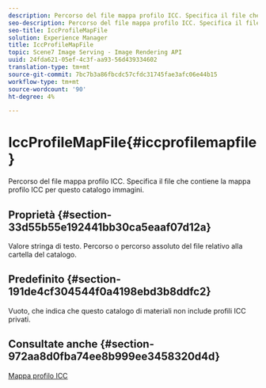 ```yaml
---
description: Percorso del file mappa profilo ICC. Specifica il file che contiene la mappa profilo ICC per questo catalogo immagini.
seo-description: Percorso del file mappa profilo ICC. Specifica il file che contiene la mappa profilo ICC per questo catalogo immagini.
seo-title: IccProfileMapFile
solution: Experience Manager
title: IccProfileMapFile
topic: Scene7 Image Serving - Image Rendering API
uuid: 24fda621-05ef-4c3f-aa93-56d439334602
translation-type: tm+mt
source-git-commit: 7bc7b3a86fbcdc57cfdc31745fae3afc06e44b15
workflow-type: tm+mt
source-wordcount: '90'
ht-degree: 4%

---
```



# IccProfileMapFile{#iccprofilemapfile}

Percorso del file mappa profilo ICC. Specifica il file che contiene la mappa profilo ICC per questo catalogo immagini.

## Proprietà {#section-33d55b55e192441bb30ca5eaaf07d12a}

Valore stringa di testo. Percorso o percorso assoluto del file relativo alla cartella del catalogo.

## Predefinito {#section-191de4cf304544f0a4198ebd3b8ddfc2}

Vuoto, che indica che questo catalogo di materiali non include profili ICC privati.

## Consultate anche {#section-972aa8d0fba74ee8b999ee3458320d4d}

[Mappa profilo ICC](../../../../../ir-api/material-cat/image-rendering-api-ref/c-ir-material-catalog/c-ir-icc-profile-map-reference/c-ir-icc-profile-map-reference.md#concept-8c2a7d205b8544ccaa159f5b66710012)

